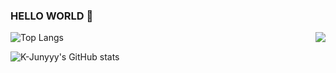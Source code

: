 ### HELLO WORLD 👋

<!--
**seiyeon/seiyeon** is a ✨ _special_ ✨ repository because its `README.md` (this file) appears on your GitHub profile.

Here are some ideas to get you started:

- 🔭 I’m currently working on ...
- 🌱 I’m currently learning ...
- 👯 I’m looking to collaborate on ...
- 🤔 I’m looking for help with ...
- 💬 Ask me about ...
- 📫 How to reach me: ...
- 😄 Pronouns: ...
- ⚡ Fun fact: ...
-->

<img align='right' src="http://mazassumnida.wtf/api/v2/generate_badge?boj=jjjooo48">

![Top Langs](https://github-readme-stats.vercel.app/api/top-langs/?username=seiyeon&layout=compact&theme=tokyonight)

![K-Junyyy's GitHub stats](https://github-readme-stats.vercel.app/api?username=seiyeon&show_icons=true&theme=tokyonight)


